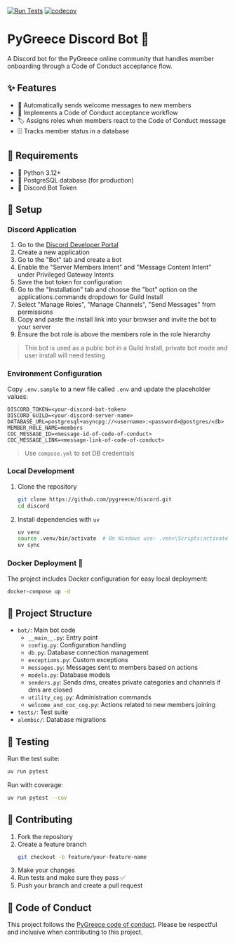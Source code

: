 [![Run Tests](https://github.com/pygreece/discord/actions/workflows/test.yml/badge.svg)](https://github.com/pygreece/discord/actions/workflows/test.yml)
[![codecov](https://codecov.io/github/pygreece/discord/graph/badge.svg?token=TRIHAIZE7D)](https://codecov.io/github/pygreece/discord)

# PyGreece Discord Bot 🤖

A Discord bot for the PyGreece online community that handles member onboarding through a Code of Conduct acceptance flow.

## ✨ Features

- 👋 Automatically sends welcome messages to new members
- 📜 Implements a Code of Conduct acceptance workflow
- 🏷️ Assigns roles when members react to the Code of Conduct message
- 🗄️ Tracks member status in a database

## 🔧 Requirements

- 🐍 Python 3.12+
- 🐘 PostgreSQL database (for production)
- 🔑 Discord Bot Token

## 🚀 Setup

### Discord Application

1. Go to the [Discord Developer Portal](https://discord.com/developers/applications)
2. Create a new application
3. Go to the "Bot" tab and create a bot
4. Enable the "Server Members Intent" and "Message Content Intent" under Privileged Gateway Intents
5. Save the bot token for configuration
6. Go to the "Installation" tab and choose the "bot" option on the applications.commands dropdown for Guild Install
7. Select "Manage Roles", "Manage Channels", "Send Messages" from permissions
8. Copy and paste the install link into your browser and invite the bot to your server
9. Ensure the bot role is above the members role in the role hierarchy

> This bot is used as a public bot in a Guild Install, private bot mode and user install will need testing

### Environment Configuration

Copy `.env.sample` to a new file called `.env` and update the placeholder values:
   ```
   DISCORD_TOKEN=<your-discord-bot-token>
   DISCORD_GUILD=<your-discord-server-name>
   DATABASE_URL=postgresql+asyncpg://<username>:<password>@postgres/<db>
   MEMBER_ROLE_NAME=members
   COC_MESSAGE_ID=<message-id-of-code-of-conduct>
   COC_MESSAGE_LINK=<message-link-of-code-of-conduct>
   ```

> Use `compose.yml` to set DB credentials

### Local Development

1. Clone the repository
   ```bash
   git clone https://github.com/pygreece/discord.git
   cd discord
   ```

2. Install dependencies with `uv`
   ```bash
   uv venv
   source .venv/bin/activate  # On Windows use: .venv\Scripts\activate
   uv sync
   ```

### Docker Deployment 🐳

The project includes Docker configuration for easy local deployment:

```bash
docker-compose up -d
```

## 📁 Project Structure

- `bot/`: Main bot code
  - `__main__.py`: Entry point
  - `config.py`: Configuration handling
  - `db.py`: Database connection management
  - `exceptions.py`: Custom exceptions
  - `messages.py`: Messages sent to members based on actions
  - `models.py`: Database models
  - `senders.py`: Sends dms, creates private categories and channels if dms are closed
  - `utility_cog.py`: Administration commands
  - `welcome_and_coc_cog.py`: Actions related to new members joining
- `tests/`: Test suite
- `alembic/`: Database migrations

## 🧪 Testing

Run the test suite:

```bash
uv run pytest
```

Run with coverage:

```bash
uv run pytest --cov
```

## 👥 Contributing

1. Fork the repository
2. Create a feature branch
   ```bash
   git checkout -b feature/your-feature-name
   ```
3. Make your changes
4. Run tests and make sure they pass ✅
5. Push your branch and create a pull request

## 💬 Code of Conduct

This project follows the [PyGreece code of conduct](https://pygreece.org/code-of-conduct/).
Please be respectful and inclusive when contributing to this project.
